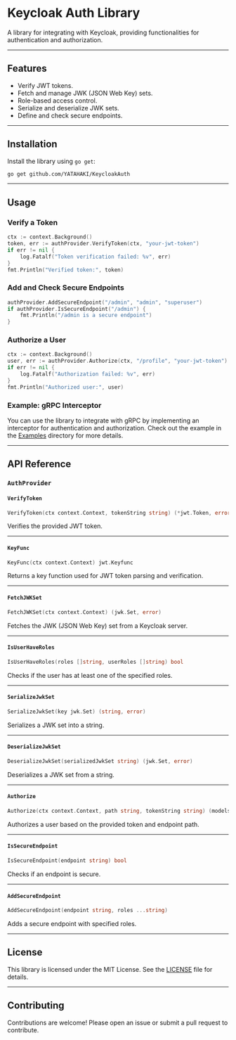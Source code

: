 # Keycloak Auth Library

A library for integrating with Keycloak, providing functionalities for authentication and authorization.

---

## Features

- Verify JWT tokens.
- Fetch and manage JWK (JSON Web Key) sets.
- Role-based access control.
- Serialize and deserialize JWK sets.
- Define and check secure endpoints.

---

## Installation

Install the library using `go get`:

```bash
go get github.com/YATAHAKI/KeycloakAuth
```

---

## Usage

### Verify a Token

```go
ctx := context.Background()
token, err := authProvider.VerifyToken(ctx, "your-jwt-token")
if err != nil {
    log.Fatalf("Token verification failed: %v", err)
}
fmt.Println("Verified token:", token)
```

### Add and Check Secure Endpoints

```go
authProvider.AddSecureEndpoint("/admin", "admin", "superuser")
if authProvider.IsSecureEndpoint("/admin") {
    fmt.Println("/admin is a secure endpoint")
}
```

### Authorize a User

```go
ctx := context.Background()
user, err := authProvider.Authorize(ctx, "/profile", "your-jwt-token")
if err != nil {
    log.Fatalf("Authorization failed: %v", err)
}
fmt.Println("Authorized user:", user)
```

### Example: gRPC Interceptor

You can use the library to integrate with gRPC by implementing an interceptor for authentication and authorization. Check out the example in the [Examples](./examples) directory for more details.

---

## API Reference

### `AuthProvider`

#### `VerifyToken`
```go
VerifyToken(ctx context.Context, tokenString string) (*jwt.Token, error)
```
Verifies the provided JWT token.

---

#### `KeyFunc`
```go
KeyFunc(ctx context.Context) jwt.Keyfunc
```
Returns a key function used for JWT token parsing and verification.

---

#### `FetchJWKSet`
```go
FetchJWKSet(ctx context.Context) (jwk.Set, error)
```
Fetches the JWK (JSON Web Key) set from a Keycloak server.

---

#### `IsUserHaveRoles`
```go
IsUserHaveRoles(roles []string, userRoles []string) bool
```
Checks if the user has at least one of the specified roles.

---

#### `SerializeJwkSet`
```go
SerializeJwkSet(key jwk.Set) (string, error)
```
Serializes a JWK set into a string.

---

#### `DeserializeJwkSet`
```go
DeserializeJwkSet(serializedJwkSet string) (jwk.Set, error)
```
Deserializes a JWK set from a string.

---

#### `Authorize`
```go
Authorize(ctx context.Context, path string, tokenString string) (models.User, error)
```
Authorizes a user based on the provided token and endpoint path.

---

#### `IsSecureEndpoint`
```go
IsSecureEndpoint(endpoint string) bool
```
Checks if an endpoint is secure.

---

#### `AddSecureEndpoint`
```go
AddSecureEndpoint(endpoint string, roles ...string)
```
Adds a secure endpoint with specified roles.

---

## License

This library is licensed under the MIT License. See the [LICENSE](./LICENSE) file for details.

---

## Contributing

Contributions are welcome! Please open an issue or submit a pull request to contribute.

